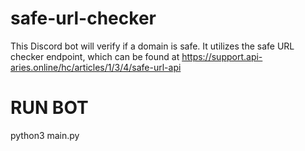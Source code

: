 # safe-url-checker

This Discord bot will verify if a domain is safe. It utilizes the safe URL checker endpoint, which can be found at https://support.api-aries.online/hc/articles/1/3/4/safe-url-api

# RUN BOT

python3 main.py

